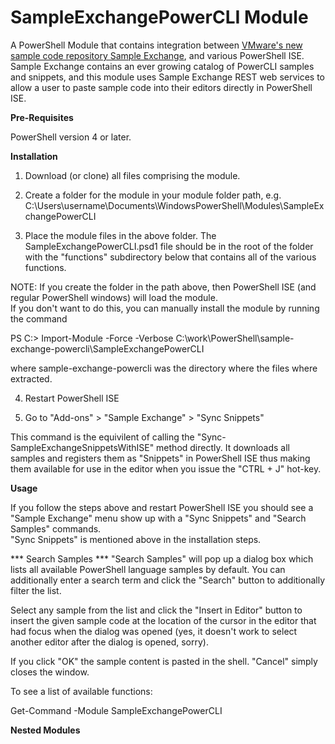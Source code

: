 # SampleExchangePowerCLI Module

A PowerShell Module that contains integration between [VMware's new sample code repository Sample Exchange](developercenter.vmware.com/samples), and various
 PowerShell ISE.  Sample Exchange contains an ever growing catalog of PowerCLI samples and snippets, and this module uses Sample Exchange REST
 web services to allow a user to paste sample code into their editors directly in PowerShell ISE.

**Pre-Requisites**

PowerShell version 4 or later.

**Installation**

1) Download (or clone) all files comprising the module.

2) Create a folder for the module in your module folder path, e.g. C:\Users\username\Documents\WindowsPowerShell\Modules\SampleExchangePowerCLI

3) Place the module files in the above folder.  The SampleExchangePowerCLI.psd1 file should be in the root of the folder with the "functions" subdirectory below that contains all of the various functions.

NOTE: If you create the folder in the path above, then PowerShell ISE (and regular PowerShell windows) will load the module.  
 If you don't want to do this, you can manually install the module by running the command

 PS C:\> Import-Module -Force -Verbose C:\work\PowerShell\sample-exchange-powercli\SampleExchangePowerCLI
 
 where sample-exchange-powercli was the directory where the files where extracted.
 
 4) Restart PowerShell ISE
 
 5) Go to "Add-ons" > "Sample Exchange" > "Sync Snippets"
 
 This command is the equivilent of calling the "Sync-SampleExchangeSnippetsWithISE" method directly.  It downloads all samples and registers them as "Snippets" 
 in PowerShell ISE thus making them available for use in the editor when you issue the "CTRL + J" hot-key.
 
**Usage**

If you follow the steps above and restart PowerShell ISE you should see a "Sample Exchange" menu show up with a "Sync Snippets" and "Search Samples" commands.  
"Sync Snippets" is mentioned above in the installation steps.

*** Search Samples ***
"Search Samples" will pop up a dialog box which lists all available PowerShell language samples by default.  You can additionally enter a search term and
 click the "Search" button to additionally filter the list.
 
 Select any sample from the list and click the "Insert in Editor" button to insert the given sample code at the location of the cursor in the editor that had
 focus when the dialog was opened (yes, it doesn't work to select another editor after the dialog is opened, sorry).
 
 If you click "OK" the sample content is pasted in the shell.  "Cancel" simply closes the window.


To see a list of available functions:

Get-Command -Module SampleExchangePowerCLI

                      

**Nested Modules**
